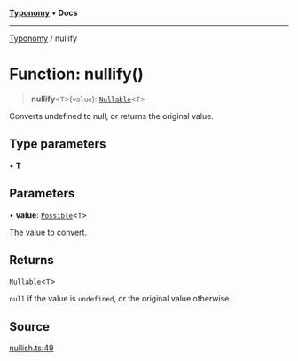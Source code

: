 [**Typonomy**](../README.md) • **Docs**

***

[Typonomy](../globals.md) / nullify

# Function: nullify()

> **nullify**\<`T`\>(`value`): [`Nullable`](../type-aliases/Nullable.md)\<`T`\>

Converts undefined to null, or returns the original value.

## Type parameters

• **T**

## Parameters

• **value**: [`Possible`](../type-aliases/Possible.md)\<`T`\>

The value to convert.

## Returns

[`Nullable`](../type-aliases/Nullable.md)\<`T`\>

`null` if the value is `undefined`, or the original value otherwise.

## Source

[nullish.ts:49](https://github.com/softcraft-development/typonomy/blob/cee340f062935faae6d8d20bbf994df4a652481c/src/nullish.ts#L49)
